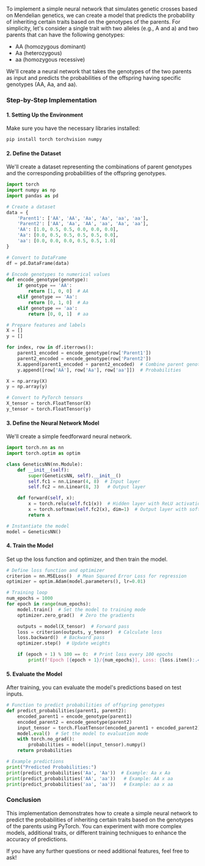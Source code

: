 To implement a simple neural network that simulates genetic crosses based on Mendelian genetics, we can create a model that predicts the probability of inheriting certain traits based on the genotypes of the parents. For simplicity, let's consider a single trait with two alleles (e.g., A and a) and two parents that can have the following genotypes:

- AA (homozygous dominant)
- Aa (heterozygous)
- aa (homozygous recessive)

We'll create a neural network that takes the genotypes of the two parents as input and predicts the probabilities of the offspring having specific genotypes (AA, Aa, and aa).

### Step-by-Step Implementation

#### 1. **Setting Up the Environment**

Make sure you have the necessary libraries installed:

```bash
pip install torch torchvision numpy
```

#### 2. **Define the Dataset**

We'll create a dataset representing the combinations of parent genotypes and the corresponding probabilities of the offspring genotypes.

```python
import torch
import numpy as np
import pandas as pd

# Create a dataset
data = {
    'Parent1': ['AA', 'AA', 'Aa', 'Aa', 'aa', 'aa'],
    'Parent2': ['AA', 'Aa', 'AA', 'aa', 'Aa', 'aa'],
    'AA': [1.0, 0.5, 0.5, 0.0, 0.0, 0.0],
    'Aa': [0.0, 0.5, 0.5, 0.5, 0.5, 0.0],
    'aa': [0.0, 0.0, 0.0, 0.5, 0.5, 1.0]
}

# Convert to DataFrame
df = pd.DataFrame(data)

# Encode genotypes to numerical values
def encode_genotype(genotype):
    if genotype == 'AA':
        return [1, 0, 0]  # AA
    elif genotype == 'Aa':
        return [0, 1, 0]  # Aa
    elif genotype == 'aa':
        return [0, 0, 1]  # aa

# Prepare features and labels
X = []
y = []

for index, row in df.iterrows():
    parent1_encoded = encode_genotype(row['Parent1'])
    parent2_encoded = encode_genotype(row['Parent2'])
    X.append(parent1_encoded + parent2_encoded)  # Combine parent genotypes
    y.append([row['AA'], row['Aa'], row['aa']])  # Probabilities

X = np.array(X)
y = np.array(y)

# Convert to PyTorch tensors
X_tensor = torch.FloatTensor(X)
y_tensor = torch.FloatTensor(y)
```

#### 3. **Define the Neural Network Model**

We'll create a simple feedforward neural network.

```python
import torch.nn as nn
import torch.optim as optim

class GeneticsNN(nn.Module):
    def __init__(self):
        super(GeneticsNN, self).__init__()
        self.fc1 = nn.Linear(4, 8)  # Input layer
        self.fc2 = nn.Linear(8, 3)   # Output layer

    def forward(self, x):
        x = torch.relu(self.fc1(x))  # Hidden layer with ReLU activation
        x = torch.softmax(self.fc2(x), dim=1)  # Output layer with softmax activation
        return x

# Instantiate the model
model = GeneticsNN()
```

#### 4. **Train the Model**

Set up the loss function and optimizer, and then train the model.

```python
# Define loss function and optimizer
criterion = nn.MSELoss()  # Mean Squared Error Loss for regression
optimizer = optim.Adam(model.parameters(), lr=0.01)

# Training loop
num_epochs = 1000
for epoch in range(num_epochs):
    model.train()  # Set the model to training mode
    optimizer.zero_grad()  # Zero the gradients

    outputs = model(X_tensor)  # Forward pass
    loss = criterion(outputs, y_tensor)  # Calculate loss
    loss.backward()  # Backward pass
    optimizer.step()  # Update weights

    if (epoch + 1) % 100 == 0:  # Print loss every 100 epochs
        print(f'Epoch [{epoch + 1}/{num_epochs}], Loss: {loss.item():.4f}')
```

#### 5. **Evaluate the Model**

After training, you can evaluate the model's predictions based on test inputs.

```python
# Function to predict probabilities of offspring genotypes
def predict_probabilities(parent1, parent2):
    encoded_parent1 = encode_genotype(parent1)
    encoded_parent2 = encode_genotype(parent2)
    input_tensor = torch.FloatTensor(encoded_parent1 + encoded_parent2).unsqueeze(0)  # Add batch dimension
    model.eval()  # Set the model to evaluation mode
    with torch.no_grad():
        probabilities = model(input_tensor).numpy()
    return probabilities

# Example predictions
print("Predicted Probabilities:")
print(predict_probabilities('Aa', 'Aa'))  # Example: Aa x Aa
print(predict_probabilities('AA', 'aa'))   # Example: AA x aa
print(predict_probabilities('aa', 'aa'))   # Example: aa x aa
```

### Conclusion

This implementation demonstrates how to create a simple neural network to predict the probabilities of inheriting certain traits based on the genotypes of the parents using PyTorch. You can experiment with more complex models, additional traits, or different training techniques to enhance the accuracy of predictions. 

If you have any further questions or need additional features, feel free to ask!
